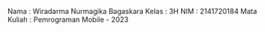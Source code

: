 Nama : Wiradarma Nurmagika Bagaskara
Kelas : 3H
NIM : 2141720184
Mata Kuliah : Pemrograman Mobile - 2023
